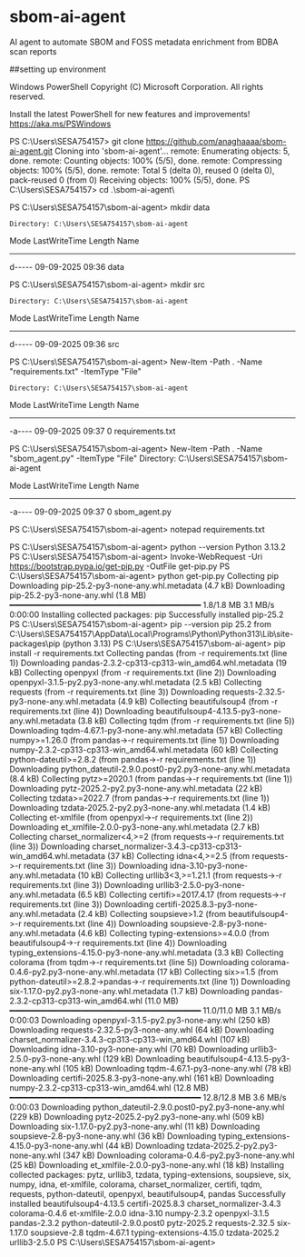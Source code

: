 # sbom-ai-agent
AI agent to automate SBOM and FOSS metadata enrichment from BDBA scan reports

##setting up environment

Windows PowerShell
Copyright (C) Microsoft Corporation. All rights reserved.

Install the latest PowerShell for new features and improvements! https://aka.ms/PSWindows

PS C:\Users\SESA754157> git clone https://github.com/anaghaaaa/sbom-ai-agent.git
Cloning into 'sbom-ai-agent'...
remote: Enumerating objects: 5, done.
remote: Counting objects: 100% (5/5), done.
remote: Compressing objects: 100% (5/5), done.
remote: Total 5 (delta 0), reused 0 (delta 0), pack-reused 0 (from 0)
Receiving objects: 100% (5/5), done.
PS C:\Users\SESA754157> cd .\sbom-ai-agent\

PS C:\Users\SESA754157\sbom-ai-agent> mkdir data


    Directory: C:\Users\SESA754157\sbom-ai-agent


Mode                 LastWriteTime         Length Name
----                 -------------         ------ ----
d-----        09-09-2025     09:36                data


PS C:\Users\SESA754157\sbom-ai-agent> mkdir src


    Directory: C:\Users\SESA754157\sbom-ai-agent


Mode                 LastWriteTime         Length Name
----                 -------------         ------ ----
d-----        09-09-2025     09:36                src


PS C:\Users\SESA754157\sbom-ai-agent> New-Item -Path . -Name "requirements.txt" -ItemType "File"


    Directory: C:\Users\SESA754157\sbom-ai-agent


Mode                 LastWriteTime         Length Name
----                 -------------         ------ ----
-a----        09-09-2025     09:37              0 requirements.txt

PS C:\Users\SESA754157\sbom-ai-agent> New-Item -Path . -Name "sbom_agent.py" -ItemType "File"    Directory: C:\Users\SESA754157\sbom-ai-agent


Mode                 LastWriteTime         Length Name
----                 -------------         ------ ----
-a----        09-09-2025     09:37              0 sbom_agent.py


PS C:\Users\SESA754157\sbom-ai-agent> notepad requirements.txt

PS C:\Users\SESA754157\sbom-ai-agent> python --version
Python 3.13.2
PS C:\Users\SESA754157\sbom-ai-agent> Invoke-WebRequest -Uri https://bootstrap.pypa.io/get-pip.py -OutFile get-pip.py
PS C:\Users\SESA754157\sbom-ai-agent> python get-pip.py
Collecting pip
  Downloading pip-25.2-py3-none-any.whl.metadata (4.7 kB)
Downloading pip-25.2-py3-none-any.whl (1.8 MB)
   ━━━━━━━━━━━━━━━━━━━━━━━━━━━━━━━━━━━━━━━━ 1.8/1.8 MB 3.1 MB/s  0:00:00
Installing collected packages: pip
Successfully installed pip-25.2
PS C:\Users\SESA754157\sbom-ai-agent> pip --version
pip 25.2 from C:\Users\SESA754157\AppData\Local\Programs\Python\Python313\Lib\site-packages\pip (python 3.13)
PS C:\Users\SESA754157\sbom-ai-agent> pip install -r requirements.txt
Collecting pandas (from -r requirements.txt (line 1))
  Downloading pandas-2.3.2-cp313-cp313-win_amd64.whl.metadata (19 kB)
Collecting openpyxl (from -r requirements.txt (line 2))
  Downloading openpyxl-3.1.5-py2.py3-none-any.whl.metadata (2.5 kB)
Collecting requests (from -r requirements.txt (line 3))
  Downloading requests-2.32.5-py3-none-any.whl.metadata (4.9 kB)
Collecting beautifulsoup4 (from -r requirements.txt (line 4))
  Downloading beautifulsoup4-4.13.5-py3-none-any.whl.metadata (3.8 kB)
Collecting tqdm (from -r requirements.txt (line 5))
  Downloading tqdm-4.67.1-py3-none-any.whl.metadata (57 kB)
Collecting numpy>=1.26.0 (from pandas->-r requirements.txt (line 1))
  Downloading numpy-2.3.2-cp313-cp313-win_amd64.whl.metadata (60 kB)
Collecting python-dateutil>=2.8.2 (from pandas->-r requirements.txt (line 1))
  Downloading python_dateutil-2.9.0.post0-py2.py3-none-any.whl.metadata (8.4 kB)
Collecting pytz>=2020.1 (from pandas->-r requirements.txt (line 1))
  Downloading pytz-2025.2-py2.py3-none-any.whl.metadata (22 kB)
Collecting tzdata>=2022.7 (from pandas->-r requirements.txt (line 1))
  Downloading tzdata-2025.2-py2.py3-none-any.whl.metadata (1.4 kB)
Collecting et-xmlfile (from openpyxl->-r requirements.txt (line 2))
  Downloading et_xmlfile-2.0.0-py3-none-any.whl.metadata (2.7 kB)
Collecting charset_normalizer<4,>=2 (from requests->-r requirements.txt (line 3))
  Downloading charset_normalizer-3.4.3-cp313-cp313-win_amd64.whl.metadata (37 kB)
Collecting idna<4,>=2.5 (from requests->-r requirements.txt (line 3))
  Downloading idna-3.10-py3-none-any.whl.metadata (10 kB)
Collecting urllib3<3,>=1.21.1 (from requests->-r requirements.txt (line 3))
  Downloading urllib3-2.5.0-py3-none-any.whl.metadata (6.5 kB)
Collecting certifi>=2017.4.17 (from requests->-r requirements.txt (line 3))
  Downloading certifi-2025.8.3-py3-none-any.whl.metadata (2.4 kB)
Collecting soupsieve>1.2 (from beautifulsoup4->-r requirements.txt (line 4))
  Downloading soupsieve-2.8-py3-none-any.whl.metadata (4.6 kB)
Collecting typing-extensions>=4.0.0 (from beautifulsoup4->-r requirements.txt (line 4))
  Downloading typing_extensions-4.15.0-py3-none-any.whl.metadata (3.3 kB)
Collecting colorama (from tqdm->-r requirements.txt (line 5))
  Downloading colorama-0.4.6-py2.py3-none-any.whl.metadata (17 kB)
Collecting six>=1.5 (from python-dateutil>=2.8.2->pandas->-r requirements.txt (line 1))
  Downloading six-1.17.0-py2.py3-none-any.whl.metadata (1.7 kB)
Downloading pandas-2.3.2-cp313-cp313-win_amd64.whl (11.0 MB)
   ━━━━━━━━━━━━━━━━━━━━━━━━━━━━━━━━━━━━━━━━ 11.0/11.0 MB 3.1 MB/s  0:00:03
Downloading openpyxl-3.1.5-py2.py3-none-any.whl (250 kB)
Downloading requests-2.32.5-py3-none-any.whl (64 kB)
Downloading charset_normalizer-3.4.3-cp313-cp313-win_amd64.whl (107 kB)
Downloading idna-3.10-py3-none-any.whl (70 kB)
Downloading urllib3-2.5.0-py3-none-any.whl (129 kB)
Downloading beautifulsoup4-4.13.5-py3-none-any.whl (105 kB)
Downloading tqdm-4.67.1-py3-none-any.whl (78 kB)
Downloading certifi-2025.8.3-py3-none-any.whl (161 kB)
Downloading numpy-2.3.2-cp313-cp313-win_amd64.whl (12.8 MB)
   ━━━━━━━━━━━━━━━━━━━━━━━━━━━━━━━━━━━━━━━━ 12.8/12.8 MB 3.6 MB/s  0:00:03
Downloading python_dateutil-2.9.0.post0-py2.py3-none-any.whl (229 kB)
Downloading pytz-2025.2-py2.py3-none-any.whl (509 kB)
Downloading six-1.17.0-py2.py3-none-any.whl (11 kB)
Downloading soupsieve-2.8-py3-none-any.whl (36 kB)
Downloading typing_extensions-4.15.0-py3-none-any.whl (44 kB)
Downloading tzdata-2025.2-py2.py3-none-any.whl (347 kB)
Downloading colorama-0.4.6-py2.py3-none-any.whl (25 kB)
Downloading et_xmlfile-2.0.0-py3-none-any.whl (18 kB)
Installing collected packages: pytz, urllib3, tzdata, typing-extensions, soupsieve, six, numpy, idna, et-xmlfile, colorama, charset_normalizer, certifi, tqdm, requests, python-dateutil, openpyxl, beautifulsoup4, pandas
Successfully installed beautifulsoup4-4.13.5 certifi-2025.8.3 charset_normalizer-3.4.3 colorama-0.4.6 et-xmlfile-2.0.0 idna-3.10 numpy-2.3.2 openpyxl-3.1.5 pandas-2.3.2 python-dateutil-2.9.0.post0 pytz-2025.2 requests-2.32.5 six-1.17.0 soupsieve-2.8 tqdm-4.67.1 typing-extensions-4.15.0 tzdata-2025.2 urllib3-2.5.0
PS C:\Users\SESA754157\sbom-ai-agent>

